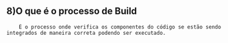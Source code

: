 ## 8)O que é o processo de Build
        É o processo onde verifica os componentes do código se estão sendo integrados de maneira correta podendo ser executado.
